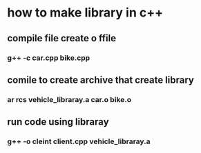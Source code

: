 # how to make library in c++

## compile file create o ffile

### g++ -c car.cpp bike.cpp

## comile to create archive that create library

### ar rcs vehicle_libraray.a car.o bike.o

## run code using libraray

### g++ -o cleint client.cpp vehicle_libraray.a
